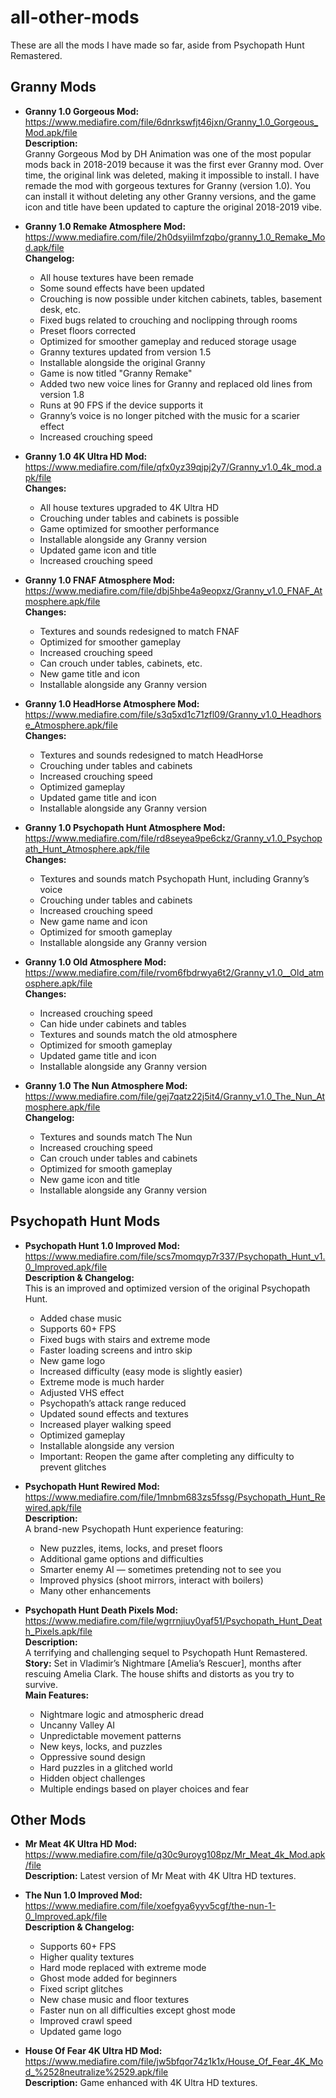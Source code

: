 # all-other-mods

These are all the mods I have made so far, aside from Psychopath Hunt Remastered.

## Granny Mods

- **Granny 1.0 Gorgeous Mod:**  
  https://www.mediafire.com/file/6dnrkswfjt46jxn/Granny_1.0_Gorgeous_Mod.apk/file  
  **Description:**  
  Granny Gorgeous Mod by DH Animation was one of the most popular mods back in 2018-2019 because it was the first ever Granny mod. Over time, the original link was deleted, making it impossible to install. I have remade the mod with gorgeous textures for Granny (version 1.0). You can install it without deleting any other Granny versions, and the game icon and title have been updated to capture the original 2018-2019 vibe.

- **Granny 1.0 Remake Atmosphere Mod:**  
  https://www.mediafire.com/file/2h0dsyiilmfzqbo/granny_1.0_Remake_Mod.apk/file  
  **Changelog:**  
  * All house textures have been remade  
  * Some sound effects have been updated  
  * Crouching is now possible under kitchen cabinets, tables, basement desk, etc.  
  * Fixed bugs related to crouching and noclipping through rooms  
  * Preset floors corrected  
  * Optimized for smoother gameplay and reduced storage usage  
  * Granny textures updated from version 1.5  
  * Installable alongside the original Granny  
  * Game is now titled "Granny Remake"  
  * Added two new voice lines for Granny and replaced old lines from version 1.8  
  * Runs at 90 FPS if the device supports it  
  * Granny’s voice is no longer pitched with the music for a scarier effect  
  * Increased crouching speed

- **Granny 1.0 4K Ultra HD Mod:**  
  https://www.mediafire.com/file/qfx0yz39qjpj2y7/Granny_v1.0_4k_mod.apk/file  
  **Changes:**  
  * All house textures upgraded to 4K Ultra HD  
  * Crouching under tables and cabinets is possible  
  * Game optimized for smoother performance  
  * Installable alongside any Granny version  
  * Updated game icon and title  
  * Increased crouching speed

- **Granny 1.0 FNAF Atmosphere Mod:**  
  https://www.mediafire.com/file/dbj5hbe4a9eopxz/Granny_v1.0_FNAF_Atmosphere.apk/file  
  **Changes:**  
  * Textures and sounds redesigned to match FNAF  
  * Optimized for smoother gameplay  
  * Increased crouching speed  
  * Can crouch under tables, cabinets, etc.  
  * New game title and icon  
  * Installable alongside any Granny version

- **Granny 1.0 HeadHorse Atmosphere Mod:**  
  https://www.mediafire.com/file/s3q5xd1c71zfl09/Granny_v1.0_Headhorse_Atmosphere.apk/file  
  **Changes:**  
  * Textures and sounds redesigned to match HeadHorse  
  * Crouching under tables and cabinets  
  * Increased crouching speed  
  * Optimized gameplay  
  * Updated game title and icon  
  * Installable alongside any Granny version

- **Granny 1.0 Psychopath Hunt Atmosphere Mod:**  
  https://www.mediafire.com/file/rd8seyea9pe6ckz/Granny_v1.0_Psychopath_Hunt_Atmosphere.apk/file  
  **Changes:**  
  * Textures and sounds match Psychopath Hunt, including Granny’s voice  
  * Crouching under tables and cabinets  
  * Increased crouching speed  
  * New game name and icon  
  * Optimized for smooth gameplay  
  * Installable alongside any Granny version

- **Granny 1.0 Old Atmosphere Mod:**  
  https://www.mediafire.com/file/rvom6fbdrwya6t2/Granny_v1.0__Old_atmosphere.apk/file  
  **Changes:**  
  * Increased crouching speed  
  * Can hide under cabinets and tables  
  * Textures and sounds match the old atmosphere  
  * Optimized for smooth gameplay  
  * Updated game title and icon  
  * Installable alongside any Granny version

- **Granny 1.0 The Nun Atmosphere Mod:**  
  https://www.mediafire.com/file/gej7qatz22j5it4/Granny_v1.0_The_Nun_Atmosphere.apk/file  
  **Changelog:**  
  * Textures and sounds match The Nun  
  * Increased crouching speed  
  * Can crouch under tables and cabinets  
  * Optimized for smooth gameplay  
  * New game icon and title  
  * Installable alongside any Granny version

## Psychopath Hunt Mods

- **Psychopath Hunt 1.0 Improved Mod:**  
  https://www.mediafire.com/file/scs7momqyp7r337/Psychopath_Hunt_v1.0_Improved.apk/file  
  **Description & Changelog:**  
  This is an improved and optimized version of the original Psychopath Hunt.  
  * Added chase music  
  * Supports 60+ FPS  
  * Fixed bugs with stairs and extreme mode  
  * Faster loading screens and intro skip  
  * New game logo  
  * Increased difficulty (easy mode is slightly easier)  
  * Extreme mode is much harder  
  * Adjusted VHS effect  
  * Psychopath’s attack range reduced  
  * Updated sound effects and textures  
  * Increased player walking speed  
  * Optimized gameplay  
  * Installable alongside any version  
  * Important: Reopen the game after completing any difficulty to prevent glitches

- **Psychopath Hunt Rewired Mod:**  
  https://www.mediafire.com/file/1mnbm683zs5fssg/Psychopath_Hunt_Rewired.apk/file  
  **Description:**  
  A brand-new Psychopath Hunt experience featuring:  
  * New puzzles, items, locks, and preset floors  
  * Additional game options and difficulties  
  * Smarter enemy AI — sometimes pretending not to see you  
  * Improved physics (shoot mirrors, interact with boilers)  
  * Many other enhancements

- **Psychopath Hunt Death Pixels Mod:**  
  https://www.mediafire.com/file/wgrrnjiuy0yaf51/Psychopath_Hunt_Death_Pixels.apk/file  
  **Description:**  
  A terrifying and challenging sequel to Psychopath Hunt Remastered.  
  **Story:** Set in Vladimir’s Nightmare [Amelia’s Rescuer], months after rescuing Amelia Clark. The house shifts and distorts as you try to survive.  
  **Main Features:**  
  * Nightmare logic and atmospheric dread  
  * Uncanny Valley AI  
  * Unpredictable movement patterns  
  * New keys, locks, and puzzles  
  * Oppressive sound design  
  * Hard puzzles in a glitched world  
  * Hidden object challenges  
  * Multiple endings based on player choices and fear

## Other Mods

- **Mr Meat 4K Ultra HD Mod:**  
  https://www.mediafire.com/file/q30c9uroyg108pz/Mr_Meat_4k_Mod.apk/file  
  **Description:** Latest version of Mr Meat with 4K Ultra HD textures.

- **The Nun 1.0 Improved Mod:**  
  https://www.mediafire.com/file/xoefgya6yyv5cgf/the-nun-1-0_Improved.apk/file  
  **Description & Changelog:**  
  * Supports 60+ FPS  
  * Higher quality textures  
  * Hard mode replaced with extreme mode  
  * Ghost mode added for beginners  
  * Fixed script glitches  
  * New chase music and floor textures  
  * Faster nun on all difficulties except ghost mode  
  * Improved crawl speed  
  * Updated game logo

- **House Of Fear 4K Ultra HD Mod:**  
  https://www.mediafire.com/file/jw5bfqor74z1k1x/House_Of_Fear_4K_Mod_%2528neutralize%2529.apk/file  
  **Description:** Game enhanced with 4K Ultra HD textures.
